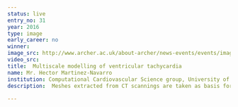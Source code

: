 ```yaml
---
status: live
entry_no: 31
year: 2016
type: image 
early_career: no 
winner: 
image_src: http://www.archer.ac.uk/about-archer/news-events/events/image-comp/gallery-2016/31_Entry_800.jpg
video_src: 
title:  Multiscale modelling of ventricular tachycardia
name: Mr. Hector Martinez-Navarro
institution: Computational Cardiovascular Science group, University of Oxford
description:  Meshes extracted from CT scannings are taken as basis for simulating the cardiac electrophysiology.<br />  It has been taken into consideration the heterogeneity of tissue inside the human torso, which is needed for measuring the electric potential on the body surface and computing the electrocardiogram of the virtual patient, useful for the extraction of biomarkers.<br />  Multiscale models require to simulate from single cells to whole torso, which is very expensive computationally. Archer provides an infrastructure suitable for developing in silico drug trials, and allows to consider the personalization of treatment/prognosis according to different patients, due to the massive amounts of simulations needed for these purposes.<br />  The virtual patient shown suffers from ventricular fibrillation. The abnormal propagation pattern produced by spiral waves produces a disorganised activation sequence and therefore the inability to pump blood properly.
  
---
```

